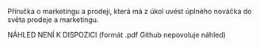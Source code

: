 Příručka o marketingu a prodeji, která má z úkol uvést úplného nováčka do světa prodeje a marketingu.

NÁHLED NENÍ K DISPOZICI (formát .pdf Github nepovoluje náhled)
